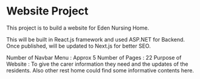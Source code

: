 # Website Project

This project is to build a website for Eden Nursing Home.

This will be built in React.js framework and used ASP.NET for Backend.
Once published, will be updated to Next.js for better SEO.

Number of Navbar Menu : Approx 5
Number of Pages : 22
Purpose of Website : To give the carer information they need and the updates of the residents. Also other rest home could find some informative contents here.
